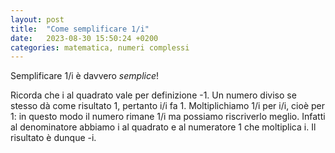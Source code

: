 ```yaml
---
layout: post
title:  "Come semplificare 1/i"
date:   2023-08-30 15:50:24 +0200
categories: matematica, numeri complessi
---
```

Semplificare 1/i è davvero *semplice*!

Ricorda che i al quadrato vale per definizione -1.
Un numero diviso se stesso dà come risultato 1, pertanto i/i fa 1.
Moltiplichiamo 1/i per i/i, cioè per 1: in questo modo il numero rimane 1/i ma possiamo riscriverlo meglio. Infatti al denominatore abbiamo i al quadrato e al numeratore 1 che moltiplica i. Il risultato è dunque -i.
